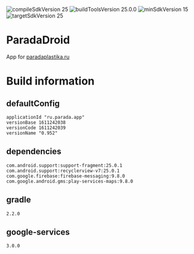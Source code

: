 ![compileSdkVersion 25](https://img.shields.io/badge/compileSdkVersion-25-yellow.svg?style=true) ![buildToolsVersion 25.0.0](https://img.shields.io/badge/buildToolsVersion-25.0.0-blue.svg?style=true) ![minSdkVersion 15](https://img.shields.io/badge/minSdkVersion-15-red.svg?style=true) ![targetSdkVersion 25](https://img.shields.io/badge/targetSdkVersion-25-green.svg?style=true)

# ParadaDroid
App for [paradaplastika.ru](http://paradaplastika.ru/)

# Build information
## defaultConfig
	applicationId "ru.parada.app"
	versionBase 1611242038
	versionCode 1611242039
	versionName "0.952"
## dependencies
	com.android.support:support-fragment:25.0.1
	com.android.support:recyclerview-v7:25.0.1
	com.google.firebase:firebase-messaging:9.8.0
	com.google.android.gms:play-services-maps:9.8.0
## gradle
    2.2.0
## google-services
    3.0.0